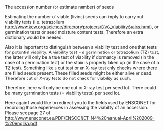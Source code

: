 The accession number (or estimate number) of seeds

Estimating the number of viable (living) seeds can imply to carry out viability tests (i.e. tetrazolium http://www.kew.org/science/directory/projects/DVG_ViabilityStains.html), or germination tests or seed moisture content tests. Therefore an extra dictionary would be needed.

Also it is important to distinguish between a viability test and one that tests for potential viability. A viability test = a germination or tetrazolium (TZ) test; the latter will only be a true test of viability if dormancy is removed (in the case of a germination test) or the stain is properly taken up (in the case of a TZ test). Something like a cut test or an X-ray test only checks where there are filled seeds present. These filled seeds might be either alive or dead. Therefore cut or X-ray tests do not check for viability as such.

Therefore there will only be one cut or X-ray test per seed lot. There could be many germination tests (= viability tests) per seed lot.

Here again I would like to redirect you to the fields used by ENSCONET for recording those experiences in assessing the viability of an accession. Please see page 27 of http://www.ensconet.eu/PDF/ENSCONET_N4%20manual-April%202009-%20english.pdf